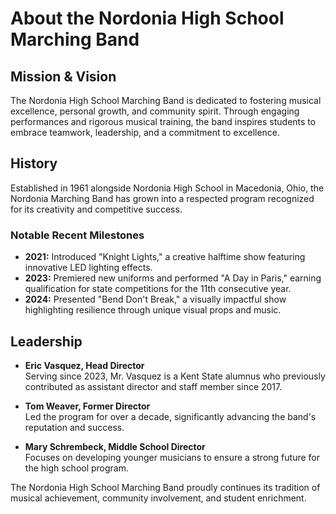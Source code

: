 # About the Nordonia High School Marching Band

## Mission & Vision
The Nordonia High School Marching Band is dedicated to fostering musical excellence, personal growth, and community spirit. Through engaging performances and rigorous musical training, the band inspires students to embrace teamwork, leadership, and a commitment to excellence.

## History
Established in 1961 alongside Nordonia High School in Macedonia, Ohio, the Nordonia Marching Band has grown into a respected program recognized for its creativity and competitive success.

### Notable Recent Milestones
- **2021:** Introduced "Knight Lights," a creative halftime show featuring innovative LED lighting effects.
- **2023:** Premiered new uniforms and performed "A Day in Paris," earning qualification for state competitions for the 11th consecutive year.
- **2024:** Presented "Bend Don't Break," a visually impactful show highlighting resilience through unique visual props and music.

## Leadership
- **Eric Vasquez, Head Director**  
  Serving since 2023, Mr. Vasquez is a Kent State alumnus who previously contributed as assistant director and staff member since 2017.

- **Tom Weaver, Former Director**  
  Led the program for over a decade, significantly advancing the band's reputation and success.

- **Mary Schrembeck, Middle School Director**  
  Focuses on developing younger musicians to ensure a strong future for the high school program.

The Nordonia High School Marching Band proudly continues its tradition of musical achievement, community involvement, and student enrichment.

